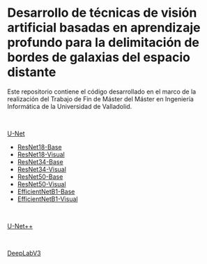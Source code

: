 # Desarrollo de técnicas de visión artificial basadas en aprendizaje profundo para la delimitación de bordes de galaxias del espacio distante

Este repositorio contiene el código desarrollado en el marco de la realización del Trabajo de Fin de Máster del Máster en Ingeniería Informática de la Universidad de Valladolid.

<br /> 

[U-Net](Models/U-Net)

- [ResNet18-Base](Models/U-Net/mvw_2depth_resnet_18_base.py )
- [ResNet18-Visual](Models/U-Net/mvw_2depth_resnet_18_visual.py )
- [ResNet34-Base](Models/U-Net/mvw_2depth_resnet_34_base.py )
- [ResNet34-Visual](Models/U-Net/mvw_2depth_resnet_34_visual.py )
- [ResNet50-Base](Models/U-Net/mvw_2depth_resnet_50_base.py )
- [ResNet50-Visual](Models/U-Net/mvw_2depth_resnet_50_visual.py )
- [EfficientNetB1-Base](Models/U-Net/mvw_2depth_eff_b1_base.py )
- [EfficientNetB1-Visual](Models/U-Net/mvw_2depth_eff_b1_visual.py )

<br /> 

[U-Net++](Models/U-Net++)

<br /> 

[DeepLabV3](Models/DeepLabV3)
